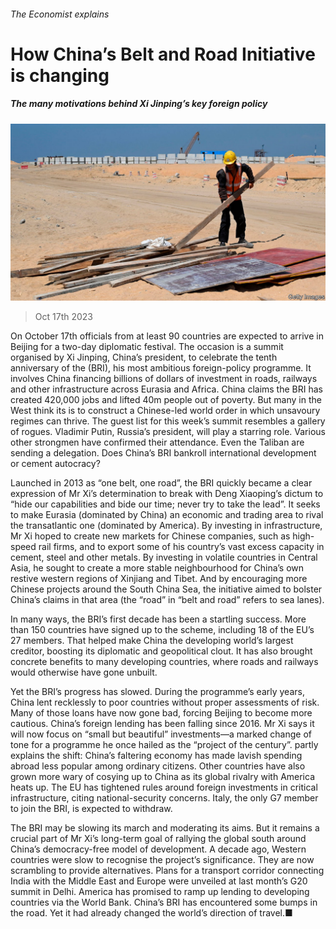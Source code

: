 ###### The Economist explains

# How China’s Belt and Road Initiative is changing 

##### The many motivations behind Xi Jinping’s key foreign policy 

![image](images/20231021_BLP502.jpg) 

> Oct 17th 2023 

On October 17th officials from at least 90 countries are expected to arrive in Beijing for a two-day diplomatic festival. The occasion is a summit organised by Xi Jinping, China’s president, to celebrate the tenth anniversary of the  (BRI), his most ambitious foreign-policy programme. It involves China financing billions of dollars of investment in roads, railways and other infrastructure across Eurasia and Africa. China claims the BRI has created 420,000 jobs and lifted 40m people out of poverty. But many in the West think its  is to construct a Chinese-led world order in which unsavoury regimes can thrive. The guest list for this week’s summit resembles a gallery of rogues. Vladimir Putin, Russia’s president, will play a starring role. Various other strongmen have confirmed their attendance. Even the Taliban are sending a delegation. Does China’s BRI bankroll international development or cement autocracy? 

Launched in 2013 as “one belt, one road”, the BRI quickly became a clear expression of Mr Xi’s determination to break with Deng Xiaoping’s dictum to “hide our capabilities and bide our time; never try to take the lead”. It seeks to make Eurasia (dominated by China) an economic and trading area to rival the transatlantic one (dominated by America). By investing in infrastructure, Mr Xi hoped to create new markets for Chinese companies, such as high-speed rail firms, and to export some of his country’s vast excess capacity in cement, steel and other metals. By investing in volatile countries in Central Asia, he sought to create a more stable neighbourhood for China’s own restive western regions of Xinjiang and Tibet. And by encouraging more Chinese projects around the South China Sea, the initiative aimed to bolster China’s claims in that area (the “road” in “belt and road” refers to sea lanes).

In many ways, the BRI’s first decade has been a startling success. More than 150 countries have signed up to the scheme, including 18 of the EU’s 27 members. That helped make China the developing world’s largest creditor, boosting its diplomatic and geopolitical clout. It has also brought concrete benefits to many developing countries, where roads and railways would otherwise have gone unbuilt. 

Yet the BRI’s progress has slowed. During the programme’s early years, China lent recklessly to poor countries without proper assessments of risk. Many of those loans have now gone bad, forcing Beijing to become more cautious. China’s foreign lending has been falling since 2016. Mr Xi says it will now focus on “small but beautiful” investments—a marked change of tone for a programme he once hailed as the “project of the century”.  partly explains the shift: China’s faltering economy has made lavish spending abroad less popular among ordinary citizens. Other countries have also grown more wary of cosying up to China as its global rivalry with America heats up. The EU has tightened rules around foreign investments in critical infrastructure, citing national-security concerns. Italy, the only G7 member to join the BRI, is expected to withdraw. 

The BRI may be slowing its march and moderating its aims. But it remains a crucial part of Mr Xi’s long-term goal of rallying the global south around China’s democracy-free model of development. A decade ago, Western countries were slow to recognise the project’s significance. They are now scrambling to provide alternatives. Plans for a transport corridor connecting India with the Middle East and Europe were unveiled at last month’s G20 summit in Delhi. America has promised to ramp up lending to developing countries via the World Bank. China’s BRI has encountered some bumps in the road. Yet it had already changed the world’s direction of travel.■

